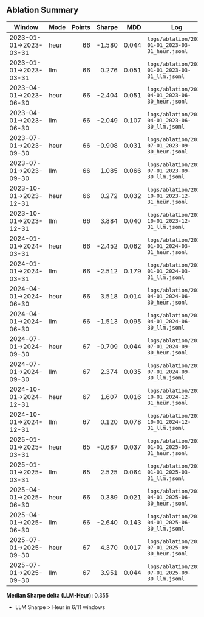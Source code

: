 ## Ablation Summary

| Window | Mode | Points | Sharpe | MDD | Log |
|---|---|---:|---:|---:|---|
| 2023-01-01→2023-03-31 | heur | 66 | -1.580 | 0.044 | `logs/ablation/2023-01-01_2023-03-31_heur.jsonl` |
| 2023-01-01→2023-03-31 | llm | 66 | 0.276 | 0.051 | `logs/ablation/2023-01-01_2023-03-31_llm.jsonl` |
| 2023-04-01→2023-06-30 | heur | 66 | -2.404 | 0.051 | `logs/ablation/2023-04-01_2023-06-30_heur.jsonl` |
| 2023-04-01→2023-06-30 | llm | 66 | -2.049 | 0.107 | `logs/ablation/2023-04-01_2023-06-30_llm.jsonl` |
| 2023-07-01→2023-09-30 | heur | 66 | -0.908 | 0.031 | `logs/ablation/2023-07-01_2023-09-30_heur.jsonl` |
| 2023-07-01→2023-09-30 | llm | 66 | 1.085 | 0.066 | `logs/ablation/2023-07-01_2023-09-30_llm.jsonl` |
| 2023-10-01→2023-12-31 | heur | 66 | 0.272 | 0.032 | `logs/ablation/2023-10-01_2023-12-31_heur.jsonl` |
| 2023-10-01→2023-12-31 | llm | 66 | 3.884 | 0.040 | `logs/ablation/2023-10-01_2023-12-31_llm.jsonl` |
| 2024-01-01→2024-03-31 | heur | 66 | -2.452 | 0.062 | `logs/ablation/2024-01-01_2024-03-31_heur.jsonl` |
| 2024-01-01→2024-03-31 | llm | 66 | -2.512 | 0.179 | `logs/ablation/2024-01-01_2024-03-31_llm.jsonl` |
| 2024-04-01→2024-06-30 | heur | 66 | 3.518 | 0.014 | `logs/ablation/2024-04-01_2024-06-30_heur.jsonl` |
| 2024-04-01→2024-06-30 | llm | 66 | -1.513 | 0.095 | `logs/ablation/2024-04-01_2024-06-30_llm.jsonl` |
| 2024-07-01→2024-09-30 | heur | 67 | -0.709 | 0.044 | `logs/ablation/2024-07-01_2024-09-30_heur.jsonl` |
| 2024-07-01→2024-09-30 | llm | 67 | 2.374 | 0.035 | `logs/ablation/2024-07-01_2024-09-30_llm.jsonl` |
| 2024-10-01→2024-12-31 | heur | 67 | 1.607 | 0.016 | `logs/ablation/2024-10-01_2024-12-31_heur.jsonl` |
| 2024-10-01→2024-12-31 | llm | 67 | 0.120 | 0.078 | `logs/ablation/2024-10-01_2024-12-31_llm.jsonl` |
| 2025-01-01→2025-03-31 | heur | 65 | -0.687 | 0.037 | `logs/ablation/2025-01-01_2025-03-31_heur.jsonl` |
| 2025-01-01→2025-03-31 | llm | 65 | 2.525 | 0.064 | `logs/ablation/2025-01-01_2025-03-31_llm.jsonl` |
| 2025-04-01→2025-06-30 | heur | 66 | 0.389 | 0.021 | `logs/ablation/2025-04-01_2025-06-30_heur.jsonl` |
| 2025-04-01→2025-06-30 | llm | 66 | -2.640 | 0.143 | `logs/ablation/2025-04-01_2025-06-30_llm.jsonl` |
| 2025-07-01→2025-09-30 | heur | 67 | 4.370 | 0.017 | `logs/ablation/2025-07-01_2025-09-30_heur.jsonl` |
| 2025-07-01→2025-09-30 | llm | 67 | 3.951 | 0.044 | `logs/ablation/2025-07-01_2025-09-30_llm.jsonl` |

**Median Sharpe delta (LLM-Heur):** 0.355
- LLM Sharpe > Heur in 6/11 windows
